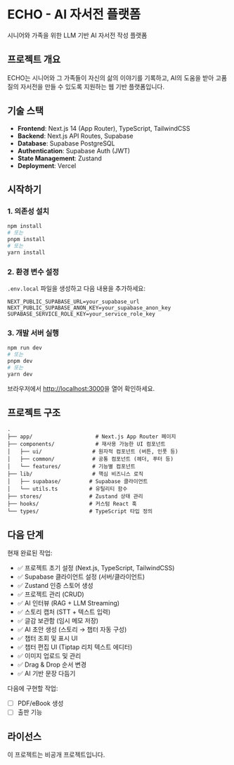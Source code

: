 # ECHO - AI 자서전 플랫폼

시니어와 가족을 위한 LLM 기반 AI 자서전 작성 플랫폼

## 프로젝트 개요

ECHO는 시니어와 그 가족들이 자신의 삶의 이야기를 기록하고, AI의 도움을 받아 고품질의 자서전을 만들 수 있도록 지원하는 웹 기반 플랫폼입니다.

## 기술 스택

- **Frontend**: Next.js 14 (App Router), TypeScript, TailwindCSS
- **Backend**: Next.js API Routes, Supabase
- **Database**: Supabase PostgreSQL
- **Authentication**: Supabase Auth (JWT)
- **State Management**: Zustand
- **Deployment**: Vercel

## 시작하기

### 1. 의존성 설치

```bash
npm install
# 또는
pnpm install
# 또는
yarn install
```

### 2. 환경 변수 설정

`.env.local` 파일을 생성하고 다음 내용을 추가하세요:

```env
NEXT_PUBLIC_SUPABASE_URL=your_supabase_url
NEXT_PUBLIC_SUPABASE_ANON_KEY=your_supabase_anon_key
SUPABASE_SERVICE_ROLE_KEY=your_service_role_key
```

### 3. 개발 서버 실행

```bash
npm run dev
# 또는
pnpm dev
# 또는
yarn dev
```

브라우저에서 [http://localhost:3000](http://localhost:3000)을 열어 확인하세요.

## 프로젝트 구조

```
.
├── app/                    # Next.js App Router 페이지
├── components/             # 재사용 가능한 UI 컴포넌트
│   ├── ui/                # 원자적 컴포넌트 (버튼, 인풋 등)
│   ├── common/            # 공통 컴포넌트 (헤더, 푸터 등)
│   └── features/          # 기능별 컴포넌트
├── lib/                   # 핵심 비즈니스 로직
│   ├── supabase/         # Supabase 클라이언트
│   └── utils.ts          # 유틸리티 함수
├── stores/               # Zustand 상태 관리
├── hooks/                # 커스텀 React 훅
└── types/                # TypeScript 타입 정의
```

## 다음 단계

현재 완료된 작업:
- ✅ 프로젝트 초기 설정 (Next.js, TypeScript, TailwindCSS)
- ✅ Supabase 클라이언트 설정 (서버/클라이언트)
- ✅ Zustand 인증 스토어 생성
- ✅ 프로젝트 관리 (CRUD)
- ✅ AI 인터뷰 (RAG + LLM Streaming)
- ✅ 스토리 캡처 (STT + 텍스트 입력)
- ✅ 글감 보관함 (임시 메모 저장)
- ✅ AI 초안 생성 (스토리 → 챕터 자동 구성)
- ✅ 챕터 조회 및 표시 UI
- ✅ 챕터 편집 UI (Tiptap 리치 텍스트 에디터)
- ✅ 이미지 업로드 및 관리
- ✅ Drag & Drop 순서 변경
- ✅ AI 기반 문장 다듬기

다음에 구현할 작업:
- [ ] PDF/eBook 생성
- [ ] 출판 기능

## 라이선스

이 프로젝트는 비공개 프로젝트입니다.
